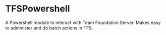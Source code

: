 # TFSPowershell
A Powershell module to interact with Team Foundation Server. Makes easy to administer and do batch actions in TFS. 
